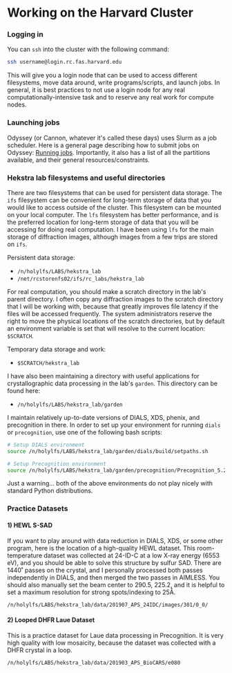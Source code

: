 # Working on the Harvard Cluster

### Logging in
You can `ssh` into the cluster with the following command:

```bash
ssh username@login.rc.fas.harvard.edu
```
This will give you a login node that can be used to access different filesystems, move data around, write programs/scripts, 
and launch jobs. In general, it is best practices to not use a login node for any real computationally-intensive task and to
reserve any real work for compute nodes. 

### Launching jobs
Odyssey (or Cannon, whatever it's called these days) uses Slurm as a job scheduler. Here is a general page describing how to
submit jobs on Odyssey: [Running jobs](https://docs.rc.fas.harvard.edu/kb/running-jobs/). Importantly, it also has a list of 
all the partitions available, and their general resources/constraints.

### Hekstra lab filesystems and useful directories
There are two filesystems that can be used for persistent data storage. The `ifs` filesystem can be convenient for long-term
storage of data that you would like to access outside of the cluster. This filesystem can be mounted on your local computer. 
The `lfs` filesystem has better performance, and is the preferred location for long-term storage of data that you will be 
accessing for doing real computation. I have been using `lfs` for the main storage of diffraction images, although images from
a few trips are stored on `ifs`.

Persistent data storage:
- `/n/holylfs/LABS/hekstra_lab`
- `/net/rcstorenfs02/ifs/rc_labs/hekstra_lab`

For real computation, you should make a scratch directory in the lab's parent directory. I often copy any diffraction images
to the scratch directory that I will be working with, because that greatly improves file latency if the files will be accessed
frequently. The system administrators reserve the right to move the physical locations of the scratch directories, but by default
an environment variable is set that will resolve to the current location: `$SCRATCH`.

Temporary data storage and work:
- `$SCRATCH/hekstra_lab`

I have also been maintaining a directory with useful applications for crystallographic data processing in the lab's `garden`. 
This directory can be found here:
- `/n/holylfs/LABS/hekstra_lab/garden`

I maintain relatively up-to-date versions of DIALS, XDS, phenix, and precognition in there. In order to set up your environment for
running `dials` or `precognition`, use one of the following bash scripts:

```bash
# Setup DIALS environment
source /n/holylfs/LABS/hekstra_lab/garden/dials/build/setpaths.sh

# Setup Precognition environment
source /n/holylfs/LABS/hekstra_lab/garden/precognition/Precognition_5.2_distrib/setup_precognition_env.sh
```

Just a warning... both of the above environments do not play nicely with standard Python distributions.

### Practice Datasets

#### 1) HEWL S-SAD
If you want to play around with data reduction in DIALS, XDS, or some other program, here is the location of a high-quality
HEWL dataset. This room-temperature dataset was collected at 24-ID-C at a low X-ray energy (6553 eV), and you should be able to solve this
structure by sulfur SAD. There are 1440˚ passes on the crystal, and I personally processed both passes independently in DIALS, and then
merged the two passes in AIMLESS. You should also manually set the beam center to 290.5, 225.2, and it is helpful to set a maximum resolution for 
strong spots/indexing to 25Å.

`/n/holylfs/LABS/hekstra_lab/data/201907_APS_24IDC/images/301/0_0/`

#### 2) Looped DHFR Laue Dataset
This is a practice dataset for Laue data processing in Precognition. It is very high quality with low mosaicity, because the
dataset was collected with a DHFR crystal in a loop. 

`/n/holylfs/LABS/hekstra_lab/data/201903_APS_BioCARS/e080`
